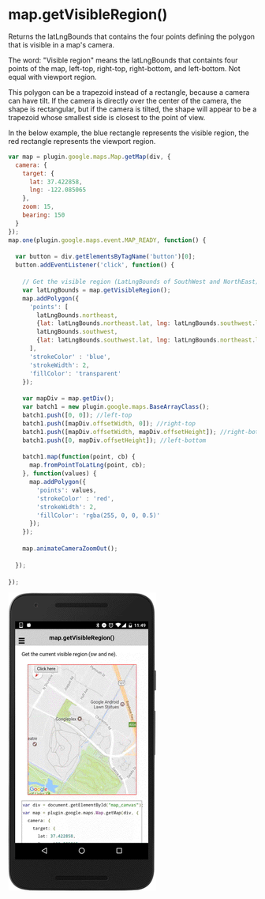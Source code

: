 # map.getVisibleRegion()

Returns the latLngBounds that contains the four points defining the polygon that is visible in a map's camera.

The word: "<span class="highlight">Visible region</span>" means the latLngBounds that containts four points of the map, left-top, right-top, right-bottom, and left-bottom. Not equal with viewport region.

This polygon can be a trapezoid instead of a rectangle, because a camera can have tilt. If the camera is directly over the center of the camera, the shape is rectangular, but if the camera is tilted, the shape will appear to be a trapezoid whose smallest side is closest to the point of view.


In the below example, the blue rectangle represents the visible region, the red rectangle represents the viewport region.

```js
var map = plugin.google.maps.Map.getMap(div, {
  camera: {
    target: {
      lat: 37.422858,
      lng: -122.085065
    },
    zoom: 15,
    bearing: 150
  }
});
map.one(plugin.google.maps.event.MAP_READY, function() {

  var button = div.getElementsByTagName('button')[0];
  button.addEventListener('click', function() {

    // Get the visible region (LatLngBounds of SouthWest and NorthEast)
    var latLngBounds = map.getVisibleRegion();
    map.addPolygon({
      'points': [
        latLngBounds.northeast,
        {lat: latLngBounds.northeast.lat, lng: latLngBounds.southwest.lng},
        latLngBounds.southwest,
        {lat: latLngBounds.southwest.lat, lng: latLngBounds.northeast.lng}
      ],
      'strokeColor' : 'blue',
      'strokeWidth': 2,
      'fillColor': 'transparent'
    });

    var mapDiv = map.getDiv();
    var batch1 = new plugin.google.maps.BaseArrayClass();
    batch1.push([0, 0]); //left-top
    batch1.push([mapDiv.offsetWidth, 0]); //right-top
    batch1.push([mapDiv.offsetWidth, mapDiv.offsetHeight]); //right-bottom
    batch1.push([0, mapDiv.offsetHeight]); //left-bottom

    batch1.map(function(point, cb) {
      map.fromPointToLatLng(point, cb);
    }, function(values) {
      map.addPolygon({
        'points': values,
        'strokeColor' : 'red',
        'strokeWidth': 2,
        'fillColor': 'rgba(255, 0, 0, 0.5)'
      });
    });

    map.animateCameraZoomOut();

  });

});
```

![](image.gif)
